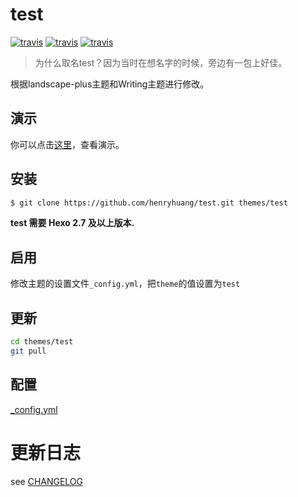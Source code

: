 # test

[![travis][travis-image]][travis-url]
[![travis][tag-image]][tag-url]
[![travis][release-image]][release-url]

[travis-image]: https://img.shields.io/travis/henryhuang/test.svg?style=flat-square
[travis-url]: https://travis-ci.org/henryhuang/test
[tag-image]: https://img.shields.io/github/tag/henryhuang/test.svg?style=flat-square
[tag-url]: https://github.com/henryhuang/test/tags
[release-image]: https://img.shields.io/github/release/henryhuang/test.svg?style=flat-square
[release-url]: https://github.com/henryhuang/test/releases/latest

> 为什么取名test？因为当时在想名字的时候，旁边有一包上好佳。

根据landscape-plus主题和Writing主题进行修改。

## 演示

你可以点击[这里](http://henryhuang.github.io/test/)，查看演示。

## 安装

``` bash
$ git clone https://github.com/henryhuang/test.git themes/test
```
**test 需要 Hexo 2.7 及以上版本.**

## 启用

修改主题的设置文件`_config.yml`，把`theme`的值设置为`test`

## 更新

``` bash
cd themes/test
git pull
```

## 配置

[_config.yml](_config.yml)

# 更新日志

see [CHANGELOG](CHANGELOG.md)
